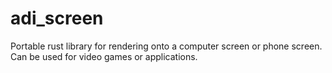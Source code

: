 # adi_screen
Portable rust library for rendering onto a computer screen or phone screen.  Can be used for video games or applications.
